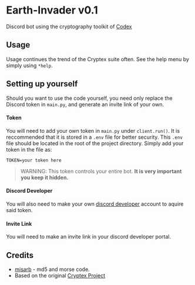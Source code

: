 # Earth-Invader v0.1
Discord bot using the cryptography toolkit of [Codex](https://github.com/CosmodiumCS/Codex-Project)

## Usage
Usage continues the trend of the Cryptex suite often. See the help menu by simply using `*help`.

## Setting up yourself
Should you want to use the code yourself, you need only replace the Discord token in `main.py`, and generate an invite link of your own.

#### Token
You will need to add your own token in `main.py` under `client.run()`. It is reccommended that it is stored in a `.env` file for better security. This `.env` file should be located in the root of the project directory. Simply add your token in the file as:

```
TOKEN=your token here
```
> WARNING: This token controls your entire bot. **It is very important you keep it hidden.**

#### Discord Developer 
You will also need to make your own [discord developer](https://discord.com/developers/docs/intro) account to aquire said token.

#### Invite Link
You will need to make an invite link in your discord developer portal.

## Credits
 - [misarb](https://github.com/Soulsender/Earth-Invader/pull/6) - md5 and morse code.
 - Based on the original [Cryptex Project](https://github.com/SSGorg/Cryptex)


